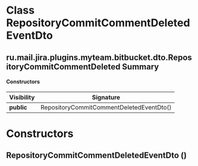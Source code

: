 Class RepositoryCommitCommentDeletedEventDto
============================================
ru.mail.jira.plugins.myteam.bitbucket.dto.RepositoryCommitCommentDeleted
Summary
-------
#### Constructors
| Visibility | Signature                                |
| ---------- | ---------------------------------------- |
| **public** | RepositoryCommitCommentDeletedEventDto() |

Constructors
============
RepositoryCommitCommentDeletedEventDto ()
-----------------------------------------


